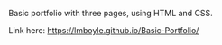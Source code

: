 Basic portfolio with three pages, using HTML and CSS.

Link here: https://lmboyle.github.io/Basic-Portfolio/
